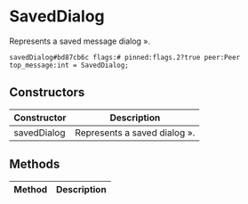 # SavedDialog
Represents a saved message dialog ».

```
savedDialog#bd87cb6c flags:# pinned:flags.2?true peer:Peer top_message:int = SavedDialog;
```

## Constructors
| Constructor | Description |
| ---- | ----------- |
| savedDialog | Represents a saved dialog ». |


## Methods
| Method | Description |
| ---- | ----------- |


